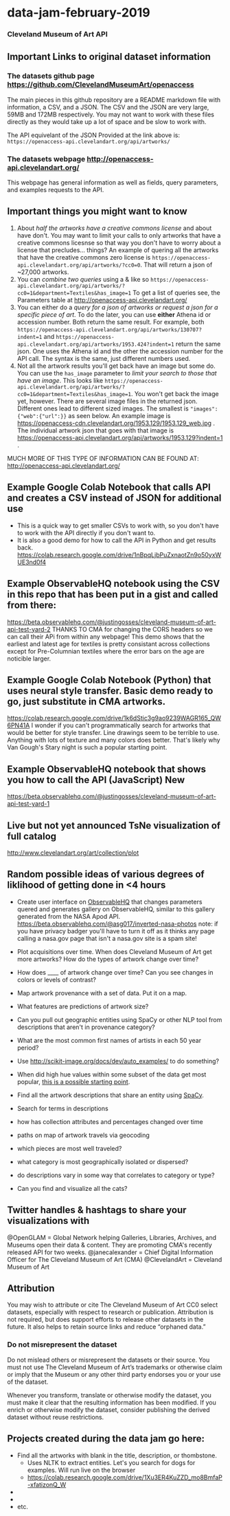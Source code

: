 # data-jam-february-2019
### Cleveland Museum of Art API


## Important Links to original dataset information

### The datasets github page https://github.com/ClevelandMuseumArt/openaccess
The main pieces in this github repository are a README markdown file with information, a CSV, and a JSON. The CSV and the JSON are very large, 59MB and 172MB respectively. You may not want to work with these files directly as they would take up a lot of space and be slow to work with.

The API equivelant of the JSON Provided at the link above is: `https://openaccess-api.clevelandart.org/api/artworks/`

### The datasets webpage http://openaccess-api.clevelandart.org/
This webpage has general information as well as fields, query parameters, and examples requests to the API. 

## Important things you might want to know
1. About _half the artworks have a creative commons license_ and about have don't. You may want to limit your calls to only artworks that have a creative commons licesnse so that way you don't have to worry about a license that precludes... things? An example of quering all the artworks that have the creative commons zero license is `https://openaccess-api.clevelandart.org/api/artworks/?cc0=0`. That will return a json of ~27,000 artworks.
2. You can *combine two queries* using a & like so `https://openaccess-api.clevelandart.org/api/artworks/?cc0=1&department=Textiles&has_image=1` To get a list of queries see, the Parameters table at http://openaccess-api.clevelandart.org/
3. You can either do a *query for a json of artworks or request a json for a specific piece of art*. To do the later, you can use <b>either</b> Athena id or accession number. Both return the same result. For example, both `https://openaccess-api.clevelandart.org/api/artworks/130707?indent=1` and `https://openaccess-api.clevelandart.org/api/artworks/1953.424?indent=1` return the same json. One uses the Athena id and the other the accession number for the API call. The syntax is the same, just different numbers used.
4. Not all the artwork results you'll get back have an image but some do. You can use the `has_image` parameter to *limit your search to those that have an image*. This looks like `https://openaccess-api.clevelandart.org/api/artworks/?cc0=1&department=Textiles&has_image=1`. You won't get back the image yet, however. There are several image files in the returned json. Different ones lead to different sized images. The smallest is `"images":{"web":{"url":`<url you want is here>`}}` as seen below. An example image is https://openaccess-cdn.clevelandart.org/1953.129/1953.129_web.jpg . The individual artwork json that goes with that image is https://openaccess-api.clevelandart.org/api/artworks/1953.129?indent=1 .

MUCH MORE OF THIS TYPE OF INFORMATION CAN BE FOUND AT: http://openaccess-api.clevelandart.org/


## Example Google Colab Notebook that calls API and creates a CSV instead of JSON for additional use
- This is a quick way to get smaller CSVs to work with, so you don't have to work with the API directly if you don't want to.
- It is also a good demo for how to call the API in Python and get results back.
https://colab.research.google.com/drive/1nBpqLjbPuZxnaotZn9o50yxWUE3nd0f4

## Example ObservableHQ notebook using the CSV in this repo that has been put in a gist and called from there:
https://beta.observablehq.com/@justingosses/cleveland-museum-of-art-api-test-yard-2
THANKS TO CMA for changing the CORS headers so we can call their APi from within any webpage! This demo shows that the earliest and latest age for textiles is pretty consistant across collections except for Pre-Columnian textiles where the error bars on the age are noticible larger.

## Example Google Colab Notebook (Python) that uses neural style transfer. Basic demo ready to go, just substitute in CMA artworks. 
https://colab.research.google.com/drive/1k6dStic3g9ao9239WAGR165_QW6PN41A
I wonder if you can't programmatically search for artworks that would be better for style transfer. Line drawings seem to be terrible to use. Anything with lots of texture and many colors does better. That's likely why Van Gough's Stary night is such a popular starting point.

## Example ObservableHQ notebook that shows you how to call the API (JavaScript) New
https://beta.observablehq.com/@justingosses/cleveland-museum-of-art-api-test-yard-1


## Live but not yet announced TsNe visualization of full catalog

http://www.clevelandart.org/art/collection/plot

## Random possible ideas of various degrees of liklihood of getting done in <4 hours
- Create user interface on <a href="https://beta.observablehq.com/">ObservableHQ</a> that changes parameters quered and generates gallery on ObservableHQ, similar to this gallery generated from the NASA Apod API. https://beta.observablehq.com/@asg017/inverted-nasa-photos note: if you have privacy badger you'll have to turn it off as it thinks any page calling a nasa.gov page that isn't a nasa.gov site is a spam site!
- Plot acquisitions over time. When does Cleveland Museum of Art get more artworks? How do the types of artwork change over time? 
- How does ____ of artwork change over time? Can you see changes in colors or levels of contrast?
- Map artwork provenance with a set of data. Put it on a map. 
- What features are predictions of artwork size?
- Can you pull out geographic entities using SpaCy or other NLP tool from descriptions that aren't in provenance category?
- What are the most common first names of artists in each 50 year period?
- Use http://scikit-image.org/docs/dev/auto_examples/ to do something?
- When did high hue values within some subset of the data get most popular, <a href="http://scikit-image.org/docs/dev/auto_examples/color_exposure/plot_rgb_to_hsv.html#sphx-glr-auto-examples-color-exposure-plot-rgb-to-hsv-py">this is a possible starting point</a>.
- Find all the artwork descriptions that share an entity using <a href="https://spacy.io/">SpaCy</a>. 
- Search for terms in descriptions
- how has collection attributes and percentages changed over time
- paths on map of artwork travels via geocoding
- which pieces are most well traveled?
- what category is most geographically isolated or dispersed?
- do descriptions vary in some way that correlates to category or type?

- Can you find and visualize all the cats?

## Twitter handles & hashtags to share your visualizations with
@OpenGLAM = Global Network helping Galleries, Libraries, Archives, and Museums open their data & content. They are promoting CMA's recently released API for two weeks.
@janecalexander = Chief Digital Information Officer for The Cleveland Museum of Art (CMA)
@ClevelandArt = Cleveland Museum of Art

## Attribution 
You may wish to attribute or cite The Cleveland Museum of Art CC0 select datasets, especially with respect to research or publication. Attribution is not required, but does support efforts to release other datasets in the future. It also helps to retain source links and reduce “orphaned data.”  

### Do not misrepresent the dataset
Do not mislead others or misrepresent the datasets or their source. You must not use The Cleveland Museum of Art’s trademarks or otherwise claim or imply that the Museum or any other third party endorses you or your use of the dataset. 

Whenever you transform, translate or otherwise modify the dataset, you must make it clear that the resulting information has been modified. If you enrich or otherwise modify the dataset, consider publishing the derived dataset without reuse restrictions. 

## Projects created during the data jam go here:
- Find all the artworks with blank in the title, description, or thombstone. 
   - Uses NLTK to extract entities. Let's you search for dogs for examples. Will run live on the browser       
   - https://colab.research.google.com/drive/1Xu3ER4KuZZD_mo8BmfaP-xfatizonQ_W
- 
-
- etc.



